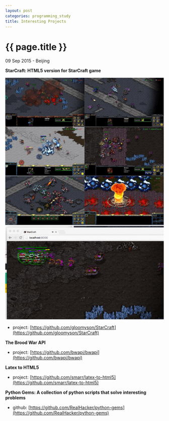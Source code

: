 ```yaml
---
layout: post
categories: programming_study
title: Interesting Projects
---
```


{{ page.title }}
================

<p class="meta">09 Sep 2015 - Beijing</p>

**StarCraft: HTML5 version for StarCraft game**

<img src="/assets/programming_study/Starcraft_Demo.jpg" width="800" />

<img src="/assets/programming_study/Starcraft_Demo.gif" />

- project: [https://github.com/gloomyson/StarCraft](https://github.com/gloomyson/StarCraft)

**The Brood War API**

- project: [https://github.com/bwapi/bwapi](https://github.com/bwapi/bwapi)

**Latex to HTML5**

- project: [https://github.com/smarr/latex-to-html5](https://github.com/smarr/latex-to-html5)

**Python Gems: A collection of python scripts that solve interesting problems**

- github: [https://github.com/RealHacker/python-gems](https://github.com/RealHacker/python-gems)

